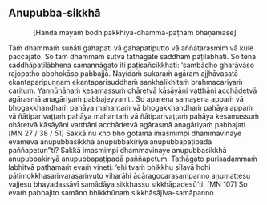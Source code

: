## Anupubba-sikkhā<a id="anupubba-sikkha"></a>

<center>[Handa mayaṁ bodhipakkhiya-dhamma-pāṭhaṁ bhaṇāmase]</center>

Taṁ dhammaṁ suṇāti gahapati vā gahapatiputto vā aññatarasmiṁ
vā kule paccājāto. So taṁ dhammaṁ sutvā tathāgate saddhaṁ
paṭilabhati. So tena saddhāpaṭilābhena samannāgato iti
paṭisañcikkhati: ‘sambādho gharāvāso rajopatho abbhokāso
pabbajjā. Nayidaṁ sukaraṁ agāraṁ ajjhāvasatā ekantaparipuṇṇaṁ
ekantaparisuddhaṁ sankhalikhitaṁ brahmacariyaṁ carituṁ.
Yannūnāhaṁ kesamassuṁ ohāretvā kāsāyāni vatthāni acchādetvā
agārasmā anagāriyaṁ pabbajeyyan’ti. So aparena samayena appaṁ
vā bhogakkhandhaṁ pahāya mahantaṁ vā bhogakkhandhaṁ
pahāya appaṁ vā ñātiparivaṭṭaṁ pahāya mahantaṁ vā
ñātiparivaṭṭaṁ pahāya kesamassuṁ ohāretvā kāsāyāni vatthāni
acchādetvā agārasmā anagāriyaṁ pabbajati.
[MN 27 / 38 / 51]
Sakkā nu kho bho gotama imasmimpi dhammavinaye evameva
anupubbasikkhā anupubbakiriyā anupubbapaṭipadā paññapetun”ti?
Sakkā imasmimpi dhammavinaye anupubbasikkhā anupubbakiriyā
anupubbapaṭipadā paññapetuṁ. Tathāgato purisadammaṁ labhitvā
paṭhamaṁ evaṁ vineti: ‘ehi tvaṁ bhikkhu sīlavā hohi
pātimokkhasaṁvarasaṁvuto viharāhi ācāragocarasampanno
aṇumattesu vajjesu bhayadassāvī samādāya sikkhassu
sikkhāpadesū’ti.
[MN 107]
So evaṁ pabbajito samāno bhikkhūnaṁ sikkhāsājīva-samāpanno
